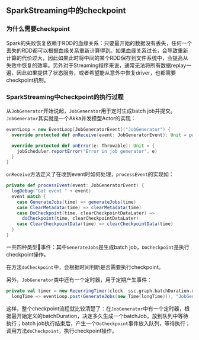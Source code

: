 ## SparkStreaming中的checkpoint

### 为什么需要checkpoint
Spark的失败恢复依赖于RDD的血缘关系：只要最开始的数据没有丢失，任何一个丢失的RDD都可以根据血缘关系重新计算得到。如果血缘关系过长，会导致重新计算的代价过大，因此如果此时将中间的某个RDD保存到文件系统中，会提高从失败中恢复的效率。另外对于Streaming程序来说，通常无法将所有数据replay一遍，因此如果提供了状态服务，或者希望能从意外中恢复driver，也都需要checkpoint机制。

### SparkStreaming中checkpoint的执行过程

从`JobGenerator`开始说起，`JobGenerator`用于定时生成batch job并提交。`JobGenerator`其实就是一个Akka并发模型Actor的实现：
```scala
eventLoop = new EventLoop[JobGeneratorEvent]("JobGenerator") {
  override protected def onReceive(event: JobGeneratorEvent): Unit = processEvent(event)

  override protected def onError(e: Throwable): Unit = {
    jobScheduler.reportError("Error in job generator", e)
  }
}
```
`onReceive`方法定义了在收到event时如何处理，`processEvent`的实现如：
```scala
private def processEvent(event: JobGeneratorEvent) {
  logDebug("Got event " + event)
  event match {
    case GenerateJobs(time) => generateJobs(time)
    case ClearMetadata(time) => clearMetadata(time)
    case DoCheckpoint(time, clearCheckpointDataLater) =>
      doCheckpoint(time, clearCheckpointDataLater)
    case ClearCheckpointData(time) => clearCheckpointData(time)
  }
}
```
一共四种类型事件：其中`GenerateJobs`是生成batch job，`DoCheckpoint`是执行checkpoint操作。

在方法`doCheckpoint`中，会根据时间判断是否需要执行checkpoint。

另外，`JobGenerator`类中还有一个定时器，用于定期产生事件：
```scala
private val timer = new RecurringTimer(clock, ssc.graph.batchDuration.milliseconds,
  longTime => eventLoop.post(GenerateJobs(new Time(longTime))), "JobGenerator")
```

这样，整个checkpoint流程就比较清楚了：在`JobGenerator`中有一个定时器，根据最开始定义的batchDuration，决定多久生成一个batchJob，放到队列中等待执行；batch job执行结束后，产生一个`DoCheckpoint`事件放入队列，等待执行；调用方法`doCheckpoint`，执行checkpoint操作。
